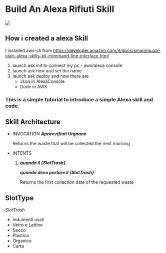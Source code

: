 # Build An Alexa Rifiuti Skill
<img src="https://m.media-amazon.com/images/G/01/mobile-apps/dex/alexa/alexa-skills-kit/tutorials/quiz-game/header._TTH_.png" />


## How i created a alexa Skill

I installed aws-cli from https://developer.amazon.com/it/docs/smapi/quick-start-alexa-skills-kit-command-line-interface.html
1) launch ask init to connect my pc - aws/alexa console
2) launch ask new and set the name
3) launch ask deploy and now there are 
    - Json in AlexaConsole 
    - Dode in AWS 

### This is a simple tutorial to introduce a simple Alexa skill and code.

## Skill Architecture

* INVOCATION 
    ***Aprire rifiuti Urgnano***

    Returns the waste that will be collected the next morning

* INTENTS
    1. ***quando il {SlotTrash}***
    
       ***quando devo portare il {SlotTrash}***
       
       Returns the first collection date of the requested waste


## SlotType
*SlotTrash* 
 * Indumenti usati
 * Vetro e Lattine 
 * Secco 
 * Plastica 
 * Organico
 * Carta 

 
